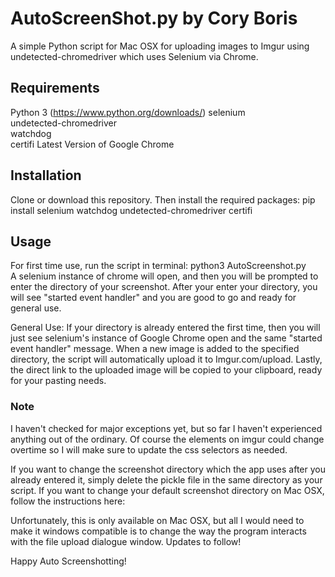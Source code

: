 # AutoScreenShot.py by Cory Boris
A simple Python script for Mac OSX for uploading images to Imgur using undetected-chromedriver which uses Selenium via Chrome.

## Requirements
Python 3 (https://www.python.org/downloads/) 
selenium  
undetected-chromedriver  
watchdog  
certifi
Latest Version of Google Chrome

## Installation
Clone or download this repository.
Then install the required packages: 
pip install selenium watchdog undetected-chromedriver certifi

## Usage
For first time use, run the script in terminal: python3 AutoScreenshot.py  
A selenium instance of chrome will open, and then you will be prompted to enter the directory of your screenshot. 
After your enter your directory, you will see "started event handler" and you are good to go and ready for general use.  

General Use:
If your directory is already entered the first time, then you will just see selenium's instance of Google Chrome open and the same "started event handler" message. 
When a new image is added to the specified directory, the script will automatically upload it to Imgur.com/upload. 
Lastly, the direct link to the uploaded image will be copied to your clipboard, ready for your pasting needs.  

### Note
I haven't checked for major exceptions yet, but so far I haven't experienced anything out of the ordinary. Of course the elements on imgur could change overtime so I will make sure to update the css selectors as needed.

If you want to change the screenshot directory which the app uses after you already entered it, simply delete the pickle file in the same directory as your script.
If you want to change your default screenshot directory on Mac OSX, follow the instructions here:

Unfortunately, this is only available on Mac OSX, but all I would need to make it windows compatible is to change the way the program interacts with the file upload dialogue window. Updates to follow!

Happy Auto Screenshotting!
